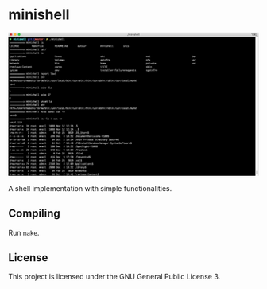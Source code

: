 # minishell

![minishell screenshot](screen/screen.png)

A shell implementation with simple functionalities.

## Compiling
Run `make`.

## License
This project is licensed under the GNU General Public License 3.
